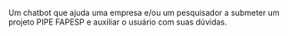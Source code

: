Um chatbot que ajuda uma empresa e/ou um pesquisador a submeter um projeto PIPE FAPESP e auxiliar o usuário com suas dúvidas.
